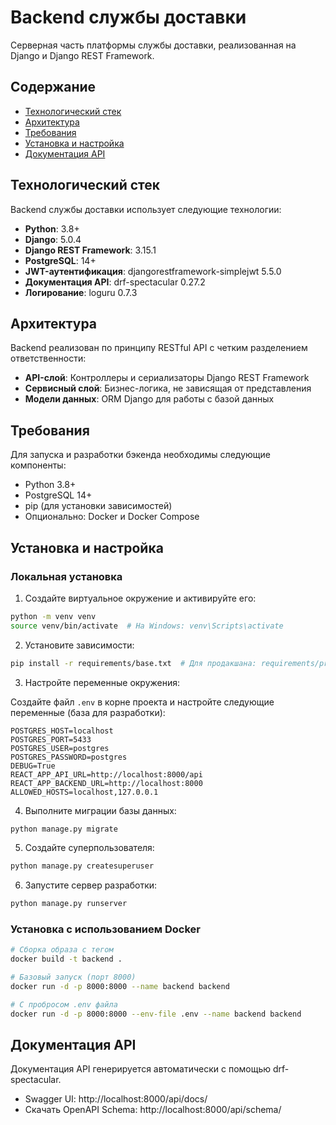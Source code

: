 # Backend службы доставки

Серверная часть платформы службы доставки, реализованная на Django и Django REST Framework.

## Содержание

- [Технологический стек](#технологический-стек)
- [Архитектура](#архитектура)
- [Требования](#требования)
- [Установка и настройка](#установка-и-настройка)
- [Документация API](#документация-api)

## Технологический стек

Backend службы доставки использует следующие технологии:

- **Python**: 3.8+
- **Django**: 5.0.4
- **Django REST Framework**: 3.15.1
- **PostgreSQL**: 14+
- **JWT-аутентификация**: djangorestframework-simplejwt 5.5.0
- **Документация API**: drf-spectacular 0.27.2
- **Логирование**: loguru 0.7.3

## Архитектура

Backend реализован по принципу RESTful API с четким разделением ответственности:

- **API-слой**: Контроллеры и сериализаторы Django REST Framework
- **Сервисный слой**: Бизнес-логика, не зависящая от представления
- **Модели данных**: ORM Django для работы с базой данных



## Требования

Для запуска и разработки бэкенда необходимы следующие компоненты:

- Python 3.8+
- PostgreSQL 14+
- pip (для установки зависимостей)
- Опционально: Docker и Docker Compose

## Установка и настройка

### Локальная установка

1. Создайте виртуальное окружение и активируйте его:

```bash
python -m venv venv
source venv/bin/activate  # На Windows: venv\Scripts\activate
```

2. Установите зависимости:

```bash
pip install -r requirements/base.txt  # Для продакшана: requirements/prod.txt
```

3. Настройте переменные окружения:

Создайте файл `.env` в корне проекта и настройте следующие переменные (база для разработки):

```
POSTGRES_HOST=localhost
POSTGRES_PORT=5433
POSTGRES_USER=postgres
POSTGRES_PASSWORD=postgres
DEBUG=True
REACT_APP_API_URL=http://localhost:8000/api
REACT_APP_BACKEND_URL=http://localhost:8000
ALLOWED_HOSTS=localhost,127.0.0.1
```

4. Выполните миграции базы данных:

```bash
python manage.py migrate
```

5. Создайте суперпользователя:

```bash
python manage.py createsuperuser
```

6. Запустите сервер разработки:

```bash
python manage.py runserver
```

### Установка с использованием Docker

```bash
# Сборка образа с тегом
docker build -t backend .

# Базовый запуск (порт 8000)
docker run -d -p 8000:8000 --name backend backend

# С пробросом .env файла
docker run -d -p 8000:8000 --env-file .env --name backend backend
```


## Документация API

Документация API генерируется автоматически с помощью drf-spectacular.

- Swagger UI: http://localhost:8000/api/docs/
- Скачать OpenAPI Schema: http://localhost:8000/api/schema/